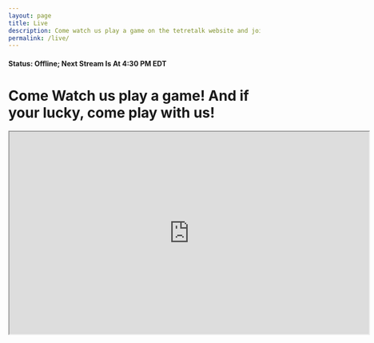 ```yaml
---
layout: page
title: Live
description: Come watch us play a game on the tetretalk website and join us in the game to be in the stream!
permalink: /live/
---
```



#### Status: Offline; Next Stream Is At 4:30 PM EDT


# Come Watch us play a game! And if your lucky, come play with us!

<iframe id="ytplayer" type="text/html" width="720" height="405"
src="https://www.youtube.com/embed/K44as9VcNrg
modestbranding=1&autohide=1&showinfo=0&controls=0&rel=0&enablejsapi=1&autoplay=1&fs=1">
